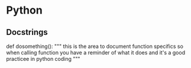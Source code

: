 # Python

## Docstrings
def dosomething():
  """ this is the area to document function specifics so when calling function you have a reminder of what it does and it's a good practicee in python coding """
